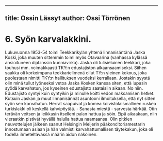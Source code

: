 
---
title: Ossin Lässyt
author: Ossi Törrönen
---

    
# 6. Syön karvalakkini.

Lukuvuonna 1953-54 toimi Teekkarikylän yhtenä linnanisäntänä Jaska Koski, joka muuten sittemmin toimi myös 
Otavaarina (vanhassa kylässä ansioituneen dipl.inssin kunniavirka). Jaska oli tulisieluinen teekkari, joka touhusi mm. 
voimakkaasti TKY:n edustajiston aikaansaamiseksi. Siihen saakka oli korkeimpana teekkarielimenä ollut TY:n yleinen 
kokous, joka puolestaan nimitti TKY:n hallituksen vuodeksi kerrallaan. Jostakin syystä olin minä tullut lyöneeksi vetoa 
Jaska Kosken kanssa siten, että lupasin syödä karvahatun, jos kyseinen edustajisto saataisiin aikaan. No niin. 
Edustajisto syntyi kuin syntyikin ja minulle koitti vedon maksamisen hetket. Kutsuin Jaskan ja muut linnanisännät 
asuntooni ilmoituksella, että nyt sitten syön sen karvahatun. Herrat saapuivat ja komea koivistolaismallinen ruskea 
turkislakki oli keskellä kahvipöytää. - Sanasta miestä - sarvesta härkää. Otin terävän veitsen ja leikkasin itselleni palan 
hattua ja söin. Eipä aikaakaan, niin vieraatkin pistivät hyvällä halulla hattua naamaansa. Olin pitkien neuvottelujen 
jälkeen saanut Helsingin Meijerin pääkonditoriamestarin innostumaan asiaan ja hän valmisti karvahattumallisen 
täytekakun, joka oli todella ihmeteltävässä määrin aidon näköinen.
